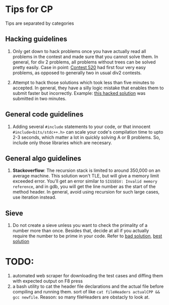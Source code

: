 # Tips for CP

Tips are separated by categories

## Hacking guidelines

1. Only get down to hack problems once you have actually read all problems in the contest and made sure that you cannot solve them. In general, for div 2 problems, all problems without trees can be solved pretty easily.
   Case in point: [Contest 520](https://codeforces.com/contest/1062) had first four very easy problems, as opposed to generally two in usual div2 contests.

2. Attempt to hack those solutions which took less than five minutes to accepted. In general, they have a silly logic mistake that enables them to submit faster but incorrectly.
   Example: [this hacked solution](https://codeforces.com/contest/1062/hacks/502444/) was submitted in two minutes.

## General code guidelines

1. Adding several `#include` statements to your code, or that innocent `#include<bits/stdc++.h>` can scale your code's compilation time to upto 2-3 seconds, which matter a lot in quickly solving A or B problems. So, include only those libraries which are necesary.

## General algo guidelines

1. **Stackoverflow**: The recursion stack is limited to around 350,000 on an average machine. This solution won't TLE, but will give a memory limit exceeded error. You'll get an error similar to `SIGSEGV: Invalid memory reference`, and in gdb, you will get the line number as the start of the method header. In general, avoid using recursion for such large cases, use iteration instead.

## Sieve

1. Do not create a sieve unless you want to check the primality of a number more than once. Besides that, decide at all if you actually require the number to be prime in your code.
   Refer to [bad solution](https://codeforces.com/contest/1076/submission/45601999), [best solution](https://codeforces.com/contest/1076/submission/45626302)

# TODO:

1. automated web scraper for downloading the test cases and diffing them with expected output on F8 press
2. a bash utility to cat the header file declarations and the actual file before compiling and running them. sort of like `cat fileHeaders actualCPP && gcc newfile`. Reason: so many fileHeaders are obstacly to look at.
